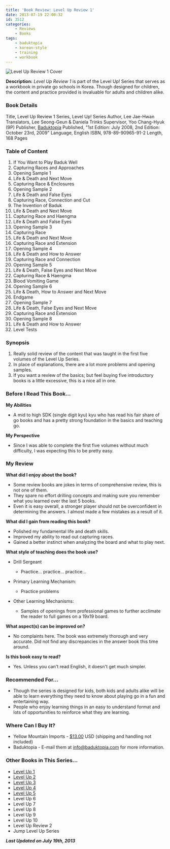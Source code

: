 ```yaml
---
title: 'Book Review: Level Up Review 1'
date: 2013-07-19 22:00:32
id: 3512
categories:
	- Reviews
	- Books
tags:
	- baduktopia
	- korean-style
	- training
	- workbook
---
```


![Level Up Review 1 Cover](/images/2013/07/levelupr1cover.jpg)

**Description:** _Level Up Review 1_ is part of the Level Up! Series that serves as a workbook in private go schools in Korea. Though designed for children, the content and practice provided is invaluable for adults and children alike.

<!--more-->

### Book Details

Title, Level Up Review 1
Series, Level Up! Series
Author, Lee Jae-Hwan
Translators, Lee Seong-Geun &amp; Daniela Trinks
Supervisor, Yoo Chang-Hyuk (9P)
Publisher, [Baduktopia](http://www.baduktopia.com)
Published, "1st Edition: July 2008, 2nd Edition: October 23rd, 2009"
Language, English
ISBN, 978-89-90965-91-2
Length, 168 Pages

### Table of Content

1.  If You Want to Play Baduk Well
2.  Capturing Races and Approaches
3.  Opening Sample 1
4.  Life &amp; Death and Next Move
5.  Capturing Race &amp; Enclosures
6.  Opening Sample 2
7.  Life &amp; Death and False Eyes
8.  Capturing Race, Connection and Cut
9.  The Invention of Baduk
10.  Life &amp; Death and Next Move
11.  Capturing Race and Haengma
12.  Life &amp; Death and False Eyes
13.  Opening Sample 3
14.  Capturing Race
15.  Life &amp; Death and Next Move
16.  Capturing Race and Extension
17.  Opening Sample 4
18.  Life &amp; Death and How to Answer
19.  Capturing Race and Connection
20.  Opening Sample 5
21.  Life &amp; Death, False Eyes and Next Move
22.  Capturing Race &amp; Haengma
23.  Blood Vomiting Game
24.  Opening Sample 6
25.  Life &amp; Death, How to Answer and Next Move
26.  Endgame
27.  Opening Sample 7
28.  Life &amp; Death, False Eyes and Next Move
29.  Capturing Race and Extension
30.  Opening Sample 8
31.  Life &amp; Death and How to Answer
32.  Level Tests

### Synopsis

1.  Really solid review of the content that was taught in the first five volumes of the Level Up Series.
2.  In place of explanations, there are a lot more problems and opening samples.
3.  If you want a review of the basics; but feel buying five introductory books is a little excessive, this is a nice all in one.

### Before I Read This Book...

**My Abilities**

*   A mid to high SDK (single digit kyu) kyu who has read his fair share of go books and has a pretty strong foundation in the basics and teaching go.

**My Perspective**

*   Since I was able to complete the first five volumes without much difficulty, I was expecting this to be pretty easy.


### My Review

**What did I enjoy about the book?**

*   Some review books are jokes in terms of comprehensive review, this is not one of them.
*   They spare no effort drilling concepts and making sure you remember what you learned over the last 5 books.
*   Even it is easy overall, a stronger player should not be overconfident in determining the answers. I almost made a few mistakes as a result of it.

**What did I gain from reading this book?**

*   Polished my fundamental life and death skills.
*   Improved my ability to read out capturing races.
*   Gained a better instinct when analyzing the board and what to play next.

**What style of teaching does the book use?**

*   Drill Sergeant

    *   Practice... practice... practice...

*   Primary Learning Mechanism:

    *   Practice problems

*   Other Learning Mechanisms:

    *   Samples of openings from professional games to further acclimate the reader to full games on a 19x19 board.

**What aspect(s) can be improved on?**

*   No complaints here. The book was extremely thorough and very accurate. Did not find any discrepancies in the answer book this time around.

**Is this book easy to read?**

*   Yes. Unless you can't read English, it doesn't get much simpler.


### Recommended For...

*   Though the series is designed for kids, both kids and adults alike will be able to learn everything they need to know about playing go in a fun and entertaining way.
*   People who enjoy learning things in an easy to understand format and lots of opportunities to reinforce what they are learning.


### Where Can I Buy It?

*   Yellow Mountain Imports - [$13.00](http://www.ymimports.com/p-784-level-up-review-book-1-for-books-1-5-20-18kyu.aspx#.UeI5nhbTxEA "Yellow Mountain Imports Purchase Link") USD (shipping and handling not included)
*   Baduktopia - E-mail them at info@baduktopia.com for more information.

### Other Books in This Series...

*   [Level Up 1](http://www.bengozen.com/book-review-level-up-1/ "Book Review: Level Up 1")
*   [Level Up 2](http://www.bengozen.com/book-review-level-up-vol-2/ "Book Review: Level Up 2")
*   [Level Up 3](http://www.bengozen.com/book-review-level-up-3/ "Book Review: Level Up 3")
*   [Level Up 4](http://www.bengozen.com/book-review-level-up-4/ "Book Review: Level Up 4")
*   [Level Up 5](http://www.bengozen.com/book-review-level-up-5/ "Book Review: Level Up 5")
*   Level Up 6
*   Level Up 7
*   Level Up 8
*   Level Up 9
*   Level Up 10
*   Level Up Review 2
*   Jump Level Up Series

_**Last Updated on July 19th, 2013**_
